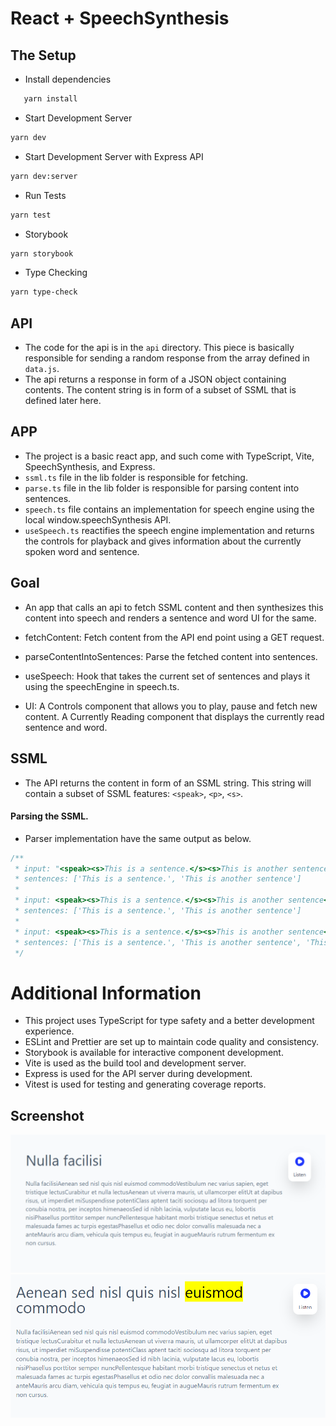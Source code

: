 # React + SpeechSynthesis

## The Setup

- Install dependencies

```bash
   yarn install
```

- Start Development Server

```bash
yarn dev
```

- Start Development Server with Express API

```bash
yarn dev:server
```

- Run Tests

```bash
yarn test
```

- Storybook

```bash
yarn storybook
```

- Type Checking

```bash
yarn type-check
```

## API

- The code for the api is in the `api` directory. This piece is basically responsible for sending a random response from the array defined in `data.js`.
- The api returns a response in form of a JSON object containing contents. The content string is in form of a subset of SSML that is defined later here.

## APP

- The project is a basic react app, and such come with TypeScript, Vite, SpeechSynthesis, and Express.
- `ssml.ts` file in the lib folder is responsible for fetching.
- `parse.ts` file in the lib folder is responsible for parsing content into sentences.
- `speech.ts` file contains an implementation for speech engine using the local window.speechSynthesis API.
- `useSpeech.ts` reactifies the speech engine implementation and returns the controls for playback and gives information about the currently spoken word and sentence.

## Goal

- An app that calls an api to fetch SSML content and then synthesizes this content into speech and renders a sentence and word UI for the same.

- fetchContent: Fetch content from the API end point using a GET request.
- parseContentIntoSentences: Parse the fetched content into sentences.
- useSpeech: Hook that takes the current set of sentences and plays it using the speechEngine in speech.ts.
- UI: A Controls component that allows you to play, pause and fetch new content. A Currently Reading component that displays the currently read sentence and word.

## SSML

- The API returns the content in form of an SSML string. This string will contain a subset of SSML features: `<speak>`, `<p>`, `<s>`.

#### Parsing the SSML.

- Parser implementation have the same output as below.

```ts
/**
 * input: "<speak><s>This is a sentence.</s><s>This is another sentence</s></speak>",
 * sentences: ['This is a sentence.', 'This is another sentence']
 *
 * input: <speak><s>This is a sentence.</s><s>This is another sentence</s>Some more text</speak>
 * sentences: ['This is a sentence.', 'This is another sentence']
 *
 * input: <speak><s>This is a sentence.</s><s>This is another sentence</s>Some more text<s>This is a longer piece of content</s></speak>
 * sentences: ['This is a sentence.', 'This is another sentence', 'This is a longer piece of content']
 */
```

# Additional Information

- This project uses TypeScript for type safety and a better development experience.
- ESLint and Prettier are set up to maintain code quality and consistency.
- Storybook is available for interactive component development.
- Vite is used as the build tool and development server.
- Express is used for the API server during development.
- Vitest is used for testing and generating coverage reports.

## Screenshot

![Example](screenshot1.PNG)
![Example](screenshot2.PNG)
